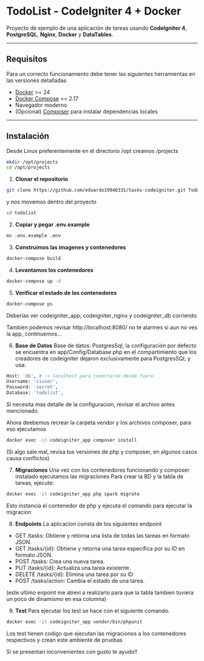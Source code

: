 # TodoList - CodeIgniter 4 + Docker

Proyecto de ejemplo de una aplicación de tareas usando **CodeIgniter 4**, **PostgreSQL**, **Nginx**, **Docker** y **DataTables**.

---

## Requisitos

Para un correcto funcionamiento debe tener las siguientes herramientas en las versiones detalladas

- [Docker](https://www.docker.com/get-started) >= 24
- [Docker Compose](https://docs.docker.com/compose/install/) >= 2.17
- Navegador moderno
- (Opcional) [Composer](https://getcomposer.org/) para instalar dependencias locales

---

## Instalación

Desde Linux preferentemente en el directorio /opt creamos /projects
```bash
mkdir /opt/projects
cd /opt/projects
```

1. **Clonar el repositorio**
```bash
git clone https://github.com/eduardo19940331/tasks-codeigniter.git TodoList
```
y nos movemos dentro del proyecto
```bash
cd todolist
```

2. **Copiar y pegar .env.example**
```bash
mv .env.example .env
```

3. **Construimos las imagenes y contenedores**
```bash
docker-compose build
```

4. **Levantamos los contenedores**
```bash
docker-compose up -d
```

5. **Verificar el estado de los contenedores**
```bash
docker-compose ps
```
Deberías ver codeigniter_app, codeigniter_nginx y codeigniter_db corriendo

Tambien podemos revisar
http://localhost:8080/
no te alarmes si aun no ves la app, continuemos...

6. **Base de Datos**
Base de datos: PostgresSql, la configuración por defecto se encuentra en app/Config/Database.php en el compartimiento que los creadores de codeigniter dejaron exclusivamente para PostgresSQL y usa:
```bash
Host: 'db', # -> localhost para conectarse desde fuera
Username: 'ciuser',
Password: 'secret',
Database: 'todolist',
```
Si necesita mas detalle de la configuracion, revisar el archivo antes mencionado.

Ahora deebemos recrear la carpeta vendor y los archivos composer, para eso ejecutamos

```bash
docker exec -it codeigniter_app composer install
```

(Si algo sale mal, revisa tus versiones de php y composer, en algunos casos causa conflictos)

7. **Migraciones**
Una vez con los contenedores funcionando y composer instalado ejecutamos las migraciones
Para crear la BD y la tabla de tareas, ejecute:
```bash
docker exec -it codeigniter_app php spark migrate
```
Esto instancia el contenedor de php y ejecuta el comando para ejecutar la migracion

8. **Endpoints**
La aplicacion consta de los siguientes endpoint

- GET /tasks: Obtiene y retorna una lista de todas las tareas en formato JSON.
- GET /tasks/{id}: Obtiene y retorna una tarea específica por su ID en formato JSON.
- POST /tasks: Crea una nueva tarea.
- PUT /tasks/{id}: Actualiza una tarea existente.
- DELETE /tasks/{id}: Elimina una tarea por su ID
- POST /tasks/action: Cambia el estado de una tarea.

(este ultimo enpoint me atrevi a realizarlo para que la tabla tambien tuviera un poco de dinamismo en esa columna)

9. **Test**
Para ejecutar los test se hace con el siguiente comando.
```bash
docker exec -it codeigniter_app vendor/bin/phpunit
```
Los test tienen codigo que ejecutan las migraciones a los contenedores respectivos y crean este ambiente de pruebas

Si se presentan inconvenientes con gusto te ayudo!!